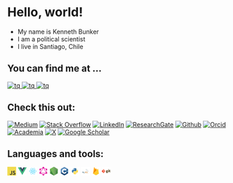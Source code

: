 # Hello, world! 

- My name is Kenneth Bunker
- I am a political scientist
- I live in Santiago, Chile

## You can find me at ...

<a href="https://tresquintos.cl/">
  <img src="https://tresquintos.cl/images/pc.png" alt="tq" height="40">
</a>

<a href="https://politicotechglobal.com/">
  <img src="https://politicotechglobal.com/images/GlobeWhite.png" alt="tq" height="40">
</a>

<a href="https://labdemgob.github.io/">
  <img src="https://labdemgob.github.io/images/logo.png" alt="tq" height="40">
</a>


## Check this out:
[![Medium](https://img.shields.io/badge/Medium-12100E?style=for-the-badge&logo=medium&logoColor=white)](https://medium.com/@kennethbunker)
[![Stack Overflow](https://img.shields.io/badge/-Stackoverflow-FE7A16?style=for-the-badge&logo=stack-overflow&logoColor=white)](https://stackoverflow.com/users/19762533/kenneth)
[![LinkedIn](https://img.shields.io/badge/linkedin-%230077B5.svg?style=for-the-badge&logo=linkedin&logoColor=white)](https://www.linkedin.com/in/kenneth-bunker/)
[![ResearchGate](https://img.shields.io/badge/ResearchGate-00CCBB?style=for-the-badge&logo=ResearchGate&logoColor=white)](https://www.researchgate.net/profile/Kenneth-Bunker)
[![Github](https://img.shields.io/badge/GitHub-100000?style=for-the-badge&logo=github&logoColor=white)](https://github.com/kennethbunker)
[![Orcid](https://img.shields.io/badge/orcid-A6CE39?style=for-the-badge&logo=orcid&logoColor=white)](https://orcid.org/my-orcid?orcid=0000-0002-4579-6132)
[![Academia](https://img.shields.io/badge/Academia-fff?style=for-the-badge&logo=academia&logoColor=black)](https://uss.academia.edu/KennethBunker/)
[![X](https://img.shields.io/badge/X-000000?style=for-the-badge&logo=x&logoColor=white)](https://www.twitter.com/kennethbunker)
[![Google Scholar](https://img.shields.io/badge/Google_Scholar-4285F4?style=for-the-badge&logo=google-scholar&logoColor=white)](https://scholar.google.cl/citations?user=kFHaW6wAAAAJ&hl=en)

## Languages and tools:

<code><img height="20" src="https://raw.githubusercontent.com/github/explore/80688e429a7d4ef2fca1e82350fe8e3517d3494d/topics/javascript/javascript.png"></code>
<code><img height="20" src="https://raw.githubusercontent.com/github/explore/80688e429a7d4ef2fca1e82350fe8e3517d3494d/topics/vue/vue.png"></code>
<code><img height="20" src="https://raw.githubusercontent.com/github/explore/80688e429a7d4ef2fca1e82350fe8e3517d3494d/topics/react/react.png"></code>
<code><img height="20" src="https://raw.githubusercontent.com/github/explore/5c058a388828bb5fde0bcafd4bc867b5bb3f26f3/topics/graphql/graphql.png"></code>
<code><img height="20" src="https://raw.githubusercontent.com/github/explore/80688e429a7d4ef2fca1e82350fe8e3517d3494d/topics/nodejs/nodejs.png"></code>
<code><img height="20" src="https://raw.githubusercontent.com/github/explore/80688e429a7d4ef2fca1e82350fe8e3517d3494d/topics/cpp/cpp.png"></code>
<code><img height="20" src="https://raw.githubusercontent.com/github/explore/80688e429a7d4ef2fca1e82350fe8e3517d3494d/topics/python/python.png"></code>
<code><img height="20" src="https://raw.githubusercontent.com/github/explore/80688e429a7d4ef2fca1e82350fe8e3517d3494d/topics/mysql/mysql.png"></code>
<code><img height="20" src="https://raw.githubusercontent.com/github/explore/80688e429a7d4ef2fca1e82350fe8e3517d3494d/topics/firebase/firebase.png"></code>
<code><img height="20" src="https://raw.githubusercontent.com/github/explore/80688e429a7d4ef2fca1e82350fe8e3517d3494d/topics/git/git.png"></code>

